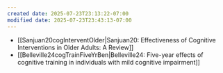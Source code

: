 ```yaml
---
created date: 2025-07-23T23:13:22-07:00
modified date: 2025-07-23T23:43:13-07:00
---
```

- [[Sanjuan20cogInterventOlder|Sanjuan20: Effectiveness of Cognitive Interventions in Older Adults: A Review]] 
- [[Belleville24cogTrainFiveYrBen|Belleville24: Five-year effects of cognitive training in individuals with mild cognitive impairment]] 